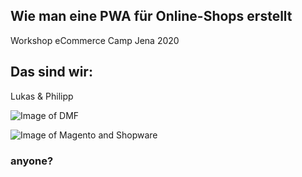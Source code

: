 ## Wie man eine PWA für Online-Shops erstellt
Workshop eCommerce Camp Jena 2020


## Das sind wir:
Lukas & Philipp


![Image of DMF]()<!-- .element data-src="assets/dmf-logo.svg" width="400" style="border: 0; background: None; box-shadow: None;" -->


![Image of Magento and Shopware]()<!-- .element data-src="assets/magevssw.jpg" width="400" -->
### anyone?
